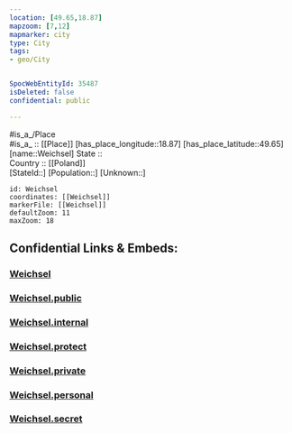 ```yaml
---
location: [49.65,18.87] 
mapzoom: [7,12] 
mapmarker: city 
type: City
tags:
- geo/City


SpocWebEntityId: 35487
isDeleted: false
confidential: public

---
```

#is_a_/Place  
#is_a_ :: [[Place]] 
[has_place_longitude::18.87] 
[has_place_latitude::49.65] 
[name::Weichsel] 
State ::  
Country :: [[Poland]]  
[StateId::] 
[Population::] 
[Unknown::] 


```leaflet
id: Weichsel
coordinates: [[Weichsel]] 
markerFile: [[Weichsel]] 
defaultZoom: 11 
maxZoom: 18
```


## Confidential Links & Embeds: 

### [Weichsel](/_Standards/Earth/Continent/Europe/Europe~East/Poland/Provinces~Poland/Silesian/City/Weichsel.md) 

### [Weichsel.public](/_public/Earth/Continent/Europe/Europe~East/Poland/Provinces~Poland/Silesian/City/Weichsel.public.md) 

### [Weichsel.internal](/_internal/Earth/Continent/Europe/Europe~East/Poland/Provinces~Poland/Silesian/City/Weichsel.internal.md) 

### [Weichsel.protect](/_protect/Earth/Continent/Europe/Europe~East/Poland/Provinces~Poland/Silesian/City/Weichsel.protect.md) 

### [Weichsel.private](/_private/Earth/Continent/Europe/Europe~East/Poland/Provinces~Poland/Silesian/City/Weichsel.private.md) 

### [Weichsel.personal](/_personal/Earth/Continent/Europe/Europe~East/Poland/Provinces~Poland/Silesian/City/Weichsel.personal.md) 

### [Weichsel.secret](/_secret/Earth/Continent/Europe/Europe~East/Poland/Provinces~Poland/Silesian/City/Weichsel.secret.md)

